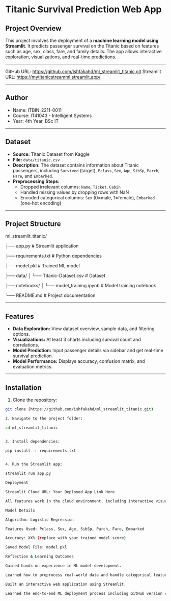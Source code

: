 # Titanic Survival Prediction Web App

## Project Overview
This project involves the deployment of a **machine learning model using Streamlit**. It predicts passenger survival on the Titanic based on features such as age, sex, class, fare, and family details. The app allows interactive exploration, visualizations, and real-time predictions.

---

GitHub URL: https://github.com/ishfakahd/ml_streamlit_titanic.git
Streamlit URL: https://mytitanicstreamml.streamlit.app/

---

## Author
- Name: ITBIN-2211-0011
- Course: IT41043 - Intelligent Systems
- Year: 4th Year, BSc IT

---

## Dataset
- **Source:** Titanic Dataset from Kaggle
- **File:** `data/titanic.csv`
- **Description:** The dataset contains information about Titanic passengers, including `Survived` (target), `Pclass`, `Sex`, `Age`, `SibSp`, `Parch`, `Fare`, and `Embarked`.
- **Preprocessing Steps:**
  - Dropped irrelevant columns: `Name`, `Ticket`, `Cabin`
  - Handled missing values by dropping rows with NaN
  - Encoded categorical columns: `Sex` (0=male, 1=female), `Embarked` (one-hot encoding)

---

## Project Structure
ml_streamlit_titanic/

├── app.py # Streamlit application

├── requirements.txt # Python dependencies

├── model.pkl # Trained ML model

├── data/
│ └── Titanic-Dataset.csv # Dataset

├── notebooks/
│ └── model_training.ipynb # Model training notebook

└── README.md # Project documentation


---

## Features
- **Data Exploration:** View dataset overview, sample data, and filtering options.
- **Visualizations:** At least 3 charts including survival count and correlations.
- **Model Prediction:** Input passenger details via sidebar and get real-time survival prediction.
- **Model Performance:** Displays accuracy, confusion matrix, and evaluation metrics.

---

## Installation
1. Clone the repository:
```bash
git clone (https://github.com/ishfakahd/ml_streamlit_titanic.git)

2. Navigate to the project folder:

cd ml_streamlit_titanic


3. Install dependencies:

pip install -r requirements.txt


4. Run the Streamlit app:

streamlit run app.py

Deployment

Streamlit Cloud URL: Your Deployed App Link Here

All features work in the cloud environment, including interactive visualizations and model predictions.

Model Details

Algorithm: Logistic Regression

Features Used: Pclass, Sex, Age, SibSp, Parch, Fare, Embarked

Accuracy: XX% (replace with your trained model score)

Saved Model File: model.pkl

Reflection & Learning Outcomes

Gained hands-on experience in ML model development.

Learned how to preprocess real-world data and handle categorical features.

Built an interactive web application using Streamlit.

Learned the end-to-end ML deployment process including GitHub version control and Streamlit Cloud deployment.


